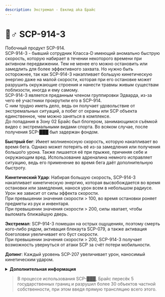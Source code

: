 ```yaml
---
description: Экстремал - Евклид aka Брайс
---
```


# 🏃♂ SCP-914-3

Побочный продукт SCP-914.\
SCP-914-3 - бывший сотрудник Класса-D имеющий аномально быструю скорость, которую набирает в течении некоторого времени при активном передвижении. Тем не менее его можно остановить или замедлить для более эффективного захвата. Но нужно быть осторожнее, так как SCP-914-3 накапливает большую кинетическую энергию даже на малой скорости, которая при его остановке может разрушить окружающие строения и нанести травмы живым существам поблизости, иногда и ему самому.\
SCP-914-3 является преданным членом группировки Эдварда, из-за чего её участники прокрутили его в SCP-914.\
С ним трудно иметь дело, ведь он получает удовольствие от экстремальных ситуаций, а побег от охраны или SCP объекта единственное, чем можно заняться в комплексе.\
До попадания в Зону 02 Брайс был блогером, занимающимся съёмкой видео с экстремальными видами спорта. Во всяком случае, после получения SCP-███ был задержан фондом.

**Быстрый бег**: Имеет молниеносную скорость, которую накапливает во время бега. Однако может потерять её из-за замедления или получения большо́го урона. Также лишается её при прыжке, причиняя себе и окружающим вред. Использование адреналина немного исправляет ситуацию, ведь его применение во время бега даёт дополнительную быстроту.

**Кинетический Удар**: Набирая большую скорость, SCP-914-3 накапливает кинетическую энергию, которая высвобождается во время остановки или замедления, нанося урон всем в небольшом радиусе. Урон же зависит от силы эффекта скорости.\
При превышении значения скорости > 100, во время остановки роняет предметы из рук и инвентаря.\
При превышении значения скорости > 200, силы хватает, чтобы выломать ближайшую дверь.

**Экстремал**: SCP-914-3 помешан на острых ощущениях, поэтому смерть кого-либо рядом, активация блекаута SCP-079, а также активация боеголовки увеличивает его буст скорости.\
При превышении значения скорости > 200, SCP-914-3 получает возможность увернуться от атаки SCP за счёт потери мобильности.

**Допинг**: Каждый уровень SCP-207 увеличивает урон, наносимый кинетическим ударом.

<details>

<summary><strong>Дополнительная информация</strong></summary>

* **Класс**: Сотрудник Класса-D
* **Оружие**: Скорость
* **Уровень доступа**: На большой скорости
* **Броня**: Отсутствует
* **Особое снаряжение**: Отсутствует

</details>

> В процессе использования SCP-███, Брайс пересёк 5 государственных границ и разрушил более 30 объектов частной собственности, при этом введя прямую трансляцию всего этого.
